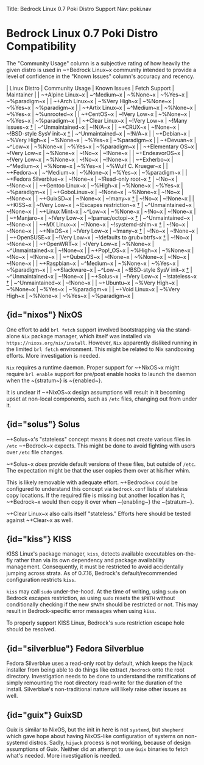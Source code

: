 Title: Bedrock Linux 0.7 Poki Distro Support
Nav: poki.nav

# Bedrock Linux 0.7 Poki Distro Compatibility

The "Community Usage" column is a subjective rating of how heavily the given
distro is used in ~+Bedrock Linux~x community intended to provide a level of
confidence in the "Known Issues" column's accuracy and recency.

| Linux Distro          | Community Usage   | Known Issues | Fetch Support    | Maintainer   |
| ~+Alpine Linux~x      | ~^Medium~x        | ~%None~x     | ~%Yes~x          | ~%paradigm~x |
| ~+Arch Linux~x        | ~%Very High~x     | ~%None~x     | ~%Yes~x          | ~%paradigm~x |
| ~+Artix Linux~x       | ~^Medium~x        | ~%None~x     | ~%Yes~x          | ~%unrooted~x |
| ~+CentOS~x            | ~!Very Low~x      | ~%None~x     | ~%Yes~x          | ~%paradigm~x |
| ~+Clear Linux~x       | ~!Very Low~x      | ~!Many issues~x [†](https://github.com/bedrocklinux/bedrocklinux-userland/issues/124) | ~^Unmaintained~x | ~!N/A~x |
| ~+CRUX~x              | ~!None~x          | ~!BSD-style SysV init~x [†](feature-compatibility.html#bsd-style-sysv) | ~^Unmaintained~x | ~!N/A~x |
| ~+Debian~x            | ~%Very High~x     | ~%None~x     | ~%Yes~x          | ~%paradigm~x |
| ~+Devuan~x            | ~^Low~x           | ~%None~x     | ~%Yes~x          | ~%paradigm~x |
| ~+Elementary OS~x     | ~!Very Low~x      | ~%None~x     | ~!No~x           | ~!None~x     |
| ~+EndeavorOS~x        | ~!Very Low~x      | ~%None~x     | ~!No~x           | ~!None~x     |
| ~+Exherbo~x           | ~^Medium~x        | ~%None~x     | ~%Yes~x          | ~%Wulf C. Krueger~x |
| ~+Fedora~x            | ~^Medium~x        | ~%None~x     | ~%Yes~x          | ~%paradigm~x |
| ~+Fedora Silverblue~x | ~!None~x          | ~!Read-only root~x [†](#silverblue) | ~!No~x | ~!None~x |
| ~+Gentoo Linux~x      | ~%High~x          | ~%None~x     | ~%Yes~x          | ~%paradigm~x |
| ~+GoboLinux~x         | ~!None~x          | ~%None~x     | ~!No~x           | ~!None~x     |
| ~+GuixSD~x            | ~!None~x          | ~!many~x [†](#guix)     | ~!No~x           | ~!None~x     |
| ~+KISS~x              | ~!Very Low~x      | ~!Escapes restriction~x [†](#kiss) | ~^Unmaintained~x | ~!None~x |
| ~+Linux Mint~x        | ~^Low~x           | ~%None~x     | ~!No~x           | ~!None~x     |
| ~+Manjaro~x           | ~!Very Low~x      | ~!pamac/octopi~x [†](feature-compatibility.html#pamac) | ~^Unmaintained~x | ~!None~x |
| ~+MX Linux~x          | ~!None~x          | ~!systemd-shim~x [†](feature-compatibility.html#systemd-shim) | ~!No~x | ~!None~x |
| ~+NixOS~x             | ~!Very Low~x      | ~!many~x [†](#nixos) | ~!No~x   | ~!None~x     |
| ~+OpenSUSE~x          | ~!Very Low~x      | ~!defaults to grub+btrfs~x [†](feature-compatibility.html#grub-btrfs-zfs) | ~!No~x | ~!None~x |
| ~+OpenWRT~x           | ~!Very Low~x      | ~%None~x     | ~^Unmaintained~x | ~!None~x     |
| ~+Pop!\_OS~x          | ~%High~x          | ~%None~x      | ~!No~x          | ~!None~x |
| ~+QubesOS~x           | ~!None~x          | ~%None~x     | ~!No~x           | ~!None~x   |
| ~+Raspbian~x          | ~^Medium~x        | ~%None~x     | ~%Yes~x          | ~%paradigm~x |
| ~+Slackware~x         | ~^Low~x           | ~!BSD-style SysV init~x [†](feature-compatibility.html#bsd-style-sysv) | ~^Unmaintained~x | ~!None~x |
| ~+Solus~x             | ~!Very Low~x      | ~!stateless~x [†](#solus) | ~^Unmaintained~x | ~!None~x |
| ~+Ubuntu~x            | ~%Very High~x     | ~%None~x     | ~%Yes~x          | ~%paradigm~x |
| ~+Void Linux~x        | ~%Very High~x     | ~%None~x     | ~%Yes~x          | ~%paradigm~x |

## {id="nixos"} NixOS

One effort to add `brl fetch` support involved bootstrapping via the
stand-alone `Nix` package manager, which itself was installed via
`https://nixos.org/nix/install`.  However, `Nix` apparently disliked running in
the limited `brl fetch` environment.  This might be related to Nix sandboxing
efforts.  More investigation is needed.

`Nix` requires a runtime daemon.  Proper support for ~+NixOS~x might require `brl
enable` support for pre/post enable hooks to launch the daemon when the
~{stratum~} is ~{enabled~}.

It is unclear if ~+NixOS~x design assumptions will result in it becoming upset at
non-local components, such as `/etc` files, changing out from under it.

## {id="solus"} Solus

~+Solus~x's "stateless" concept means it does not create various files in
`/etc` ~+Bedrock~x expects.  This might be done to avoid fighting with users
over `/etc` file changes.

~+Solus~x _does_ provide default versions of these files, but outside of
`/etc`.  The expectation might be that the user copies them over at his/her
whim.

This is likely removable with adequate effort.  ~+Bedrock~x could be configured
to understand this concept via `bedrock.conf` lists of stateless copy
locations.  If the required file is missing but another location has it,
~+Bedrock~x would then copy it over when ~{enabling~} the ~{stratum~}.

~+Clear Linux~x also calls itself "stateless."  Efforts here should be tested
against ~+Clear~x as well.

## {id="kiss"} KISS

KISS Linux's package manager, `kiss`, detects available executables on-the-fly
rather than via its own dependency and package availability management.
Consequently, it must be restricted to avoid accidentally jumping across
strata.  As of 0.7.16, Bedrock's default/recommended configuration restricts
`kiss`.

`kiss` may call `sudo` under-the-hood.  At the time of writing, using `sudo` on
Bedrock escapes restriction, as using `sudo` resets the `$PATH` without
conditionally checking if the new `$PATH` should be restricted or not.  This
may result in Bedrock-specific error messages when using `kiss`.

To properly support KISS Linux, Bedrock's `sudo` restriction escape hole should
be resolved.

## {id="silverblue"} Fedora Silverblue

Fedora Silverblue uses a read-only root by default, which keeps the hijack
installer from being able to do things like extract `/bedrock` onto the root
directory.  Investigation needs to be done to understand the ramifications of
simply remounting the root directory read-write for the duration of the
install.  Silverblue's non-traditional nature will likely raise other issues as
well.

## {id="guix"} GuixSD

Guix is similar to NixOS, but the init in here is not `systemd`, but `shepherd`
which gave hope about having NixOS-like configuration of systems on non-systemd distros.
Sadly, `hijack` process is not working, because of design assumptions of Guix.
Neither did an attempt to use `Guix` binaries to fetch what's needed.
More investigation is needed.
